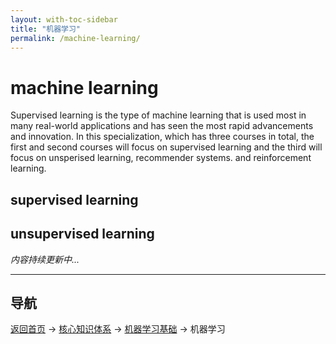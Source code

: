 ```yaml
---
layout: with-toc-sidebar
title: "机器学习"
permalink: /machine-learning/
---
```

# machine learning

Supervised learning is the type of machine learning that is used most in many real-world applications and has seen the most rapid advancements and innovation. In this specialization, which has three courses in total, the first and second courses will focus on supervised learning and the third will focus on unsperised learning, recommender systems. and reinforcement learning.

## supervised learning



## unsupervised learning



*内容持续更新中...*

---

## 导航
[返回首页](/) → [核心知识体系](/core-knowledge-system/) → [机器学习基础](/ai-technology/) → 机器学习
